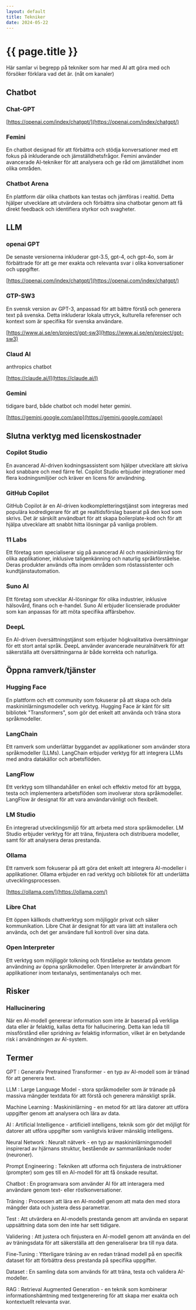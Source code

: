 ```yaml
---
layout: default
title: Tekniker
date: 2024-05-22
---
```


# {{ page.title }}

Här samlar vi begrepp på tekniker som har med AI att göra med och försöker förklara vad det är.
(nåt om kanaler)

## Chatbot

### Chat-GPT


[https://openai.com/index/chatgpt/](https://openai.com/index/chatgpt/)

### Femini

En chatbot designad för att förbättra och stödja konversationer med ett fokus på inkluderande och jämställdhetsfrågor. Femini använder avancerade AI-tekniker för att analysera och ge råd om jämställdhet inom olika områden.

### Chatbot Arena

En plattform där olika chatbots kan testas och jämföras i realtid. Detta hjälper utvecklare att utvärdera och förbättra sina chatbotar genom att få direkt feedback och identifiera styrkor och svagheter.

## LLM

### openai GPT

De senaste versionerna inkluderar gpt-3.5, gpt-4, och gpt-4o, som är förbättrade för att ge mer exakta och relevanta svar i olika konversationer och uppgifter.

[https://openai.com/index/chatgpt/](https://openai.com/index/chatgpt/)

### GTP-SW3

En svensk version av GPT-3, anpassad för att bättre förstå och generera text på svenska. Detta inkluderar lokala uttryck, kulturella referenser och kontext som är specifika för svenska användare.

[https://www.ai.se/en/project/gpt-sw3](https://www.ai.se/en/project/gpt-sw3)


### Claud AI
anthropics chatbot

[https://claude.ai/l](https://claude.ai/l)

### Gemini
tidigare bard, både chatbot och model heter gemini.

[https://gemini.google.com/app](https://gemini.google.com/app)


## Slutna verktyg med licenskostnader

### Copilot Studio

En avancerad AI-driven kodningsassistent som hjälper utvecklare att skriva kod snabbare och med färre fel. Copilot Studio erbjuder integrationer med flera kodningsmiljöer och kräver en licens för användning.

### GitHub Copilot

GitHub Copilot är en AI-driven kodkompletteringstjänst som integreras med populära kodredigerare för att ge realtidsförslag baserat på den kod som skrivs. Det är särskilt användbart för att skapa boilerplate-kod och för att hjälpa utvecklare att snabbt hitta lösningar på vanliga problem.

### 11 Labs

Ett företag som specialiserar sig på avancerad AI och maskininlärning för olika applikationer, inklusive taligenkänning och naturlig språkförståelse. Deras produkter används ofta inom områden som röstassistenter och kundtjänstautomation.

### Suno AI

Ett företag som utvecklar AI-lösningar för olika industrier, inklusive hälsovård, finans och e-handel. Suno AI erbjuder licensierade produkter som kan anpassas för att möta specifika affärsbehov.

### DeepL

En AI-driven översättningstjänst som erbjuder högkvalitativa översättningar för ett stort antal språk. DeepL använder avancerade neuralnätverk för att säkerställa att översättningarna är både korrekta och naturliga.

## Öppna ramverk/tjänster

### Hugging Face

En plattform och ett community som fokuserar på att skapa och dela maskininlärningsmodeller och verktyg. Hugging Face är känt för sitt bibliotek "Transformers", som gör det enkelt att använda och träna stora språkmodeller.

### LangChain

Ett ramverk som underlättar byggandet av applikationer som använder stora språkmodeller (LLMs). LangChain erbjuder verktyg för att integrera LLMs med andra datakällor och arbetsflöden.

### LangFlow

Ett verktyg som tillhandahåller en enkel och effektiv metod för att bygga, testa och implementera arbetsflöden som involverar stora språkmodeller. LangFlow är designat för att vara användarvänligt och flexibelt.

### LM Studio

En integrerad utvecklingsmiljö för att arbeta med stora språkmodeller. LM Studio erbjuder verktyg för att träna, finjustera och distribuera modeller, samt för att analysera deras prestanda.

### Ollama

Ett ramverk som fokuserar på att göra det enkelt att integrera AI-modeller i applikationer. Ollama erbjuder en rad verktyg och bibliotek för att underlätta utvecklingsprocessen.

[https://ollama.com/](https://ollama.com/)

### Libre Chat

Ett öppen källkods chattverktyg som möjliggör privat och säker kommunikation. Libre Chat är designat för att vara lätt att installera och använda, och det ger användare full kontroll över sina data.

### Open Interpreter

Ett verktyg som möjliggör tolkning och förståelse av textdata genom användning av öppna språkmodeller. Open Interpreter är användbart för applikationer inom textanalys, sentimentanalys och mer.

## Risker

### Hallucinering

När en AI-modell genererar information som inte är baserad på verkliga data eller är felaktig, kallas detta för hallucinering. Detta kan leda till missförstånd eller spridning av felaktig information, vilket är en betydande risk i användningen av AI-system.

## Termer

GPT
: Generativ Pretrained Transformer - en typ av AI-modell som är tränad för att generera text.

LLM
: Large Language Model - stora språkmodeller som är tränade på massiva mängder textdata för att förstå och generera mänskligt språk.

Machine Learning
: Maskininlärning - en metod för att lära datorer att utföra uppgifter genom att analysera och lära av data.

AI
: Artificial Intelligence - artificiell intelligens, teknik som gör det möjligt för datorer att utföra uppgifter som vanligtvis kräver mänsklig intelligens.

Neural Network
: Neuralt nätverk - en typ av maskininlärningsmodell inspirerad av hjärnans struktur, bestående av sammanlänkade noder (neuroner).

Prompt Engineering
: Tekniken att utforma och finjustera de instruktioner (prompter) som ges till en AI-modell för att få önskade resultat.

Chatbot
: En programvara som använder AI för att interagera med användare genom text- eller röstkonversationer.

Träning
: Processen att lära en AI-modell genom att mata den med stora mängder data och justera dess parametrar.

Test
: Att utvärdera en AI-modells prestanda genom att använda en separat uppsättning data som den inte har sett tidigare.

Validering
: Att justera och finjustera en AI-modell genom att använda en del av träningsdata för att säkerställa att den generaliserar bra till nya data.

Fine-Tuning
: Ytterligare träning av en redan tränad modell på en specifik dataset för att förbättra dess prestanda på specifika uppgifter.

Dataset
: En samling data som används för att träna, testa och validera AI-modeller.

RAG
: Retrieval Augmented Generation - en teknik som kombinerar informationshämtning med textgenerering för att skapa mer exakta och kontextuellt relevanta svar.